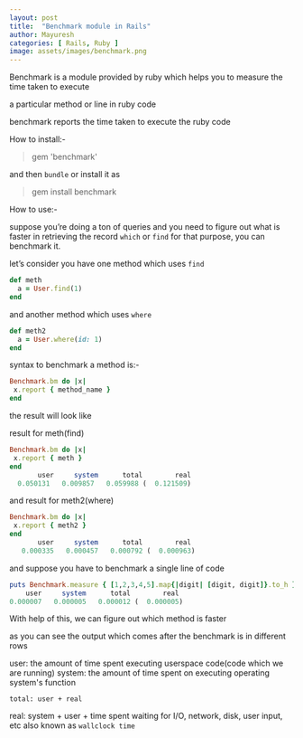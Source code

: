 ```yaml
---
layout: post
title:  "Benchmark module in Rails"
author: Mayuresh
categories: [ Rails, Ruby ]
image: assets/images/benchmark.png
---
```


Benchmark is a module provided by ruby which helps you to measure the time taken to execute

a particular method or line in ruby code

benchmark reports the time taken to execute the ruby code

How to install:- 

> gem 'benchmark'


and then `bundle` or install it as 

> gem install benchmark


How to use:-

suppose you’re doing a ton of queries and you need to figure out what is faster in retrieving the record `which` or `find` for that purpose, you can benchmark it.

let’s consider you have one method which uses `find`

```ruby
def meth
  a = User.find(1)
end
```


and another method which uses `where`

```ruby
def meth2
  a = User.where(id: 1)
end
```

syntax to benchmark a method is:-

```ruby
Benchmark.bm do |x|
 x.report { method_name }
end
```

 the result will look like 

result for meth(find)

```ruby
Benchmark.bm do |x|
 x.report { meth }
end
       user     system      total        real
  0.050131   0.009857   0.059988 (  0.121509)
```

and result for meth2(where)

```ruby
Benchmark.bm do |x|
 x.report { meth2 }
end
       user     system      total        real
   0.000335   0.000457   0.000792 (  0.000963)
```

and suppose you have to benchmark a single line of code

```ruby
puts Benchmark.measure { [1,2,3,4,5].map{|digit| [digit, digit]}.to_h }
    user     system      total        real
0.000007   0.000005   0.000012 (  0.000005)
```

With help of this, we can figure out which method is faster

as you can see the output which comes after the benchmark is in different rows

user: the amount of time spent executing userspace code(code which we are running)
system: the amount of time spent on executing operating system's function

`total: user + real`

real: system + user + time spent waiting for I/O, network, disk, user input, etc also known as `wallclock time`
